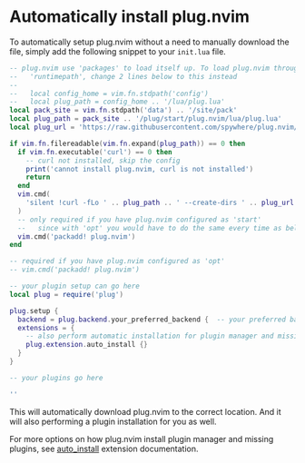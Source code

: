 # Automatically install plug.nvim

To automatically setup plug.nvim without a need to manually download the file,
simply add the following snippet to your `init.lua` file.

```lua
-- plug.nvim use 'packages' to load itself up. To load plug.nvim through
--   'runtimepath', change 2 lines below to this instead
--
--   local config_home = vim.fn.stdpath('config')
--   local plug_path = config_home .. '/lua/plug.lua'
local pack_site = vim.fn.stdpath('data') .. '/site/pack'
local plug_path = pack_site .. '/plug/start/plug.nvim/lua/plug.lua'
local plug_url = 'https://raw.githubusercontent.com/spywhere/plug.nvim/main/plug.lua'

if vim.fn.filereadable(vim.fn.expand(plug_path)) == 0 then
  if vim.fn.executable('curl') == 0 then
    -- curl not installed, skip the config
    print('cannot install plug.nvim, curl is not installed')
    return
  end
  vim.cmd(
    'silent !curl -fLo ' .. plug_path .. ' --create-dirs ' .. plug_url
  )
  -- only required if you have plug.nvim configured as 'start'
  --   since with 'opt' you would have to do the same every time as below
  vim.cmd('packadd! plug.nvim')
end

-- required if you have plug.nvim configured as 'opt'
-- vim.cmd('packadd! plug.nvim')

-- your plugin setup can go here
local plug = require('plug')

plug.setup {
  backend = plug.backend.your_preferred_backend {  -- your preferred backend goes here
  extensions = {
    -- also perform automatic installation for plugin manager and missing plugins
    plug.extension.auto_install {}
  }
}

-- your plugins go here

''
```

This will automatically download plug.nvim to the correct location. And it
will also performing a plugin installation for you as well.

For more options on how plug.nvim install plugin manager and missing plugins,
see [auto_install](/docs/extensions/auto-install.md) extension documentation.

